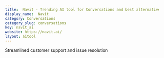 ```yaml
---
title:  Navit - Trending AI tool for Conversations and best alternatives
display_name:  Navit
category: Conversations
category_slug: conversations
key: navit_ai
website: https://navit.ai/
layout: aitool
---
```


Streamlined customer support and issue resolution
